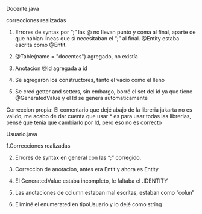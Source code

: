 Docente.java

correcciones realizadas 

1. Errores de syntax por “;” las @ no llevan punto y coma al final, aparte de que habian lineas que sí necesitaban el “;” al final.  @Entity estaba escrita como @Entit. 

2. @Table(name = "docentes") agregado, no existía

3. Anotacion @Id agregada a id 

4. Se agregaron los constructores, tanto el vacío como el lleno

5. Se creó getter and setters, sin embargo, borré el set del id ya que tiene @GeneratedValue y el Id se genera automaticamente


Correccion propia: El comentario que dejé abajo de la libreria jakarta no es valido, me acabo de dar cuenta que usar * es para usar todas las librerias, pensé que tenia que cambiarlo por Id, pero eso no es correcto



Usuario.java

1.Correcciones realizadas

2. Errores de syntax en general con las “;” corregido.

3. Correccion de anotacion, antes era Entit y ahora es Entity

4. El  GeneratedValue estaba incompleto, le faltaba el .IDENTITY

5. Las anotaciones de column estaban mal escritas, estaban como “colun”

6. Eliminé el enumerated en tipoUsuario y lo dejé como string
